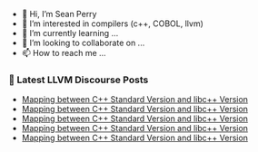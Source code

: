 - 👋 Hi, I’m Sean Perry
- 👀 I’m interested in compilers (c++, COBOL, llvm)
- 🌱 I’m currently learning ...
- 💞️ I’m looking to collaborate on ...
- 📫 How to reach me ...

<!---
s66perry/s66perry is a ✨ special ✨ repository because its `README.md` (this file) appears on your GitHub profile.
You can click the Preview link to take a look at your changes.
--->
### 📕 Latest LLVM Discourse Posts

<!-- DISCOURSE-LLVM:START -->
- [Mapping between C++ Standard Version and libc++ Version](https://discourse.llvm.org/t/mapping-between-c-standard-version-and-libc-version/70073#post_7)
- [Mapping between C++ Standard Version and libc++ Version](https://discourse.llvm.org/t/mapping-between-c-standard-version-and-libc-version/70073#post_6)
- [Mapping between C++ Standard Version and libc++ Version](https://discourse.llvm.org/t/mapping-between-c-standard-version-and-libc-version/70073#post_5)
- [Mapping between C++ Standard Version and libc++ Version](https://discourse.llvm.org/t/mapping-between-c-standard-version-and-libc-version/70073#post_4)
- [Mapping between C++ Standard Version and libc++ Version](https://discourse.llvm.org/t/mapping-between-c-standard-version-and-libc-version/70073#post_3)
<!-- DISCOURSE-LLVM:END -->
